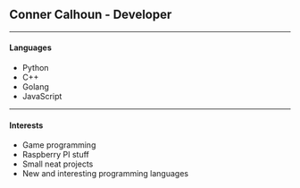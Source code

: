 ## Conner Calhoun - Developer


---
#### Languages


- Python
- C++
- Golang
- JavaScript

---
#### Interests


- Game programming
- Raspberry PI stuff
- Small neat projects
- New and interesting programming languages
